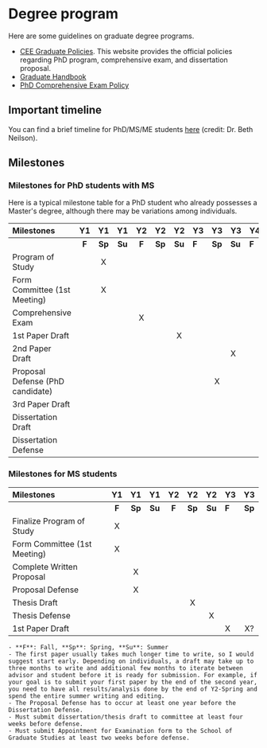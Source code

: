 # Degree program

Here are some guidelines on graduate degree programs.

- [CEE Graduate Policies](https://engineering.usu.edu/cee/students/graduate/policies). This website provides the official policies regarding PhD program, comprehensive exam, and dissertation proposal.
- [Graduate Handbook](https://engineering.usu.edu/cee/files/policies/cee-graduate-student-handbook.pdf)
- [PhD Comprehensive Exam Policy](https://engineering.usu.edu/cee/files/policies/comprehensive-exam-policy.pdf)

## Important timeline

You can find a brief timeline for PhD/MS/ME students [here](../attachments/CEE_GradProgramReqs-Steps2023.pdf) (credit: Dr. Beth Neilson).

## Milestones

### Milestones for PhD students with MS

Here is a typical milestone table for a PhD student who already possesses a Master's degree, although there may be variations among individuals.

| Milestones                       |  Y1   |  Y1   |   Y1   |  Y2   |  Y2   |   Y2   | Y3    |  Y3   | Y3     | Y4    | Y4    |   Y4   |
|:-------------------------------- |:-----:|:-----:|:------:|:-----:|:-----:|:------:| ----- |:-----:| ------ | ----- | ----- |:------:|
|                                  | **F** | **Sp** | **Su** | **F** | **Sp** | **Su** | **F** | **Sp** | **Su** | **F** | **S** | **Su** |
| Program of Study                 |       |   X   |        |       |       |        |       |       |        |       |       |        |
| Form Committee (1st Meeting)     |       |   X   |        |       |       |        |       |       |        |       |       |        |
| Comprehensive Exam               |       |       |        |   X   |       |        |       |       |        |       |       |        |
| 1st Paper Draft                  |       |       |        |       |       |   X    |       |       |        |       |       |        |
| 2nd Paper Draft                  |       |       |        |       |       |        |       |       | X      |       |       |        |
| Proposal Defense (PhD candidate) |       |       |        |       |       |        |       |   X   |        |       |       |        |
| 3rd Paper Draft                  |       |       |        |       |       |        |       |       |        |       | X     |        |
| Dissertation Draft               |       |       |        |       |       |        |       |       |        |       | X     |   X?   |
| Dissertation Defense             |       |       |        |       |       |        |       |       |        |       | X     |   X?   |


### Milestones for MS students 

| Milestones                   |  Y1   |   Y1   |   Y1   |  Y2   |   Y2   |   Y2   | Y3    |   Y3   |
| :--------------------------- | :---: | :----: | :----: | :---: | :----: | :----: | ----- | :----: |
|                              | **F** | **Sp** | **Su** | **F** | **Sp** | **Su** | **F** | **Sp** |
| Finalize Program of Study    |   X   |        |        |       |        |        |       |        |
| Form Committee (1st Meeting) |   X   |        |        |       |        |        |       |        |
| Complete Written Proposal    |       |   X    |        |       |        |        |       |        |
| Proposal Defense             |       |   X    |        |       |        |        |       |        |
| Thesis Draft                 |       |        |        |       |   X    |        |       |        |
| Thesis Defense               |       |        |        |       |        |   X    |       |        |
| 1st Paper Draft              |       |        |        |       |        |        | X     |   X?   |


```{note}
- **F**: Fall, **Sp**: Spring, **Su**: Summer
- The first paper usually takes much longer time to write, so I would suggest start early. Depending on individuals, a draft may take up to three months to write and additional few months to iterate between advisor and student before it is ready for submission. For example, if your goal is to submit your first paper by the end of the second year, you need to have all results/analysis done by the end of Y2-Spring and spend the entire summer writing and editing.
- The Proposal Defense has to occur at least one year before the Dissertation Defense.
- Must submit dissertation/thesis draft to committee at least four weeks before defense.
- Must submit Appointment for Examination form to the School of Graduate Studies at least two weeks before defense.
```
